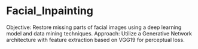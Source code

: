 # Facial_Inpainting
 Objective: Restore missing parts of facial images using a deep learning model and data mining techniques.
Approach: Utilize a Generative Network architecture with feature extraction based on VGG19 for perceptual loss.
